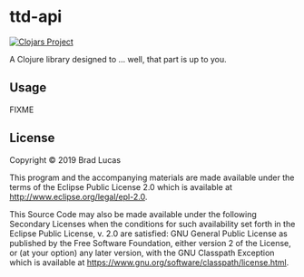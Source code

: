 # ttd-api

[![Clojars Project](https://img.shields.io/clojars/v/com.bradlucas/ttd-api.svg)](https://clojars.org/com.bradlucas/ttd-api)

A Clojure library designed to ... well, that part is up to you.

## Usage

FIXME

## License

Copyright © 2019 Brad Lucas

This program and the accompanying materials are made available under the
terms of the Eclipse Public License 2.0 which is available at
http://www.eclipse.org/legal/epl-2.0.

This Source Code may also be made available under the following Secondary
Licenses when the conditions for such availability set forth in the Eclipse
Public License, v. 2.0 are satisfied: GNU General Public License as published by
the Free Software Foundation, either version 2 of the License, or (at your
option) any later version, with the GNU Classpath Exception which is available
at https://www.gnu.org/software/classpath/license.html.
